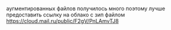 аугментированных файлов получилось много поэтому лучше предоставить ссылку на облако с зип файлом https://cloud.mail.ru/public/F2gV/PnLAmvTJ8